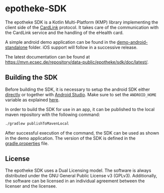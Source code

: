 # epotheke-SDK

The epotheke SDK is a Kotlin Multi-Platform (KMP) library implementing the client side of the [CardLink](https://www.epotheke.com/#eH-CL) protocol.
It takes care of the communication with the CardLink service and the handling of the eHealth card.

A simple android demo application can be found in the [demo-android-standalone](demo-android-standalone) folder.
iOS support will follow in a successive release.

The latest documentation can be found at https://mvn.ecsec.de/repository/data-public/epotheke/sdk/doc/latest/.


## Building the SDK

Before building the SDK, it is necessary to setup the android SDK either [directly](https://developer.android.com/tools/sdkmanager) or together with [Android Studio](https://developer.android.com/studio).
Make sure to set the `ANDROID_HOME` variable as explained [here](https://developer.android.com/tools/variables).

In order to build the SDK for use in an app, it can be published to the local maven repository with the following command:
```bash
./gradlew publishToMavenLocal
```
After successful execution of the command, the SDK can be used as shown in the demo application.
The version of the SDK is defined in the [gradle.properties](gradle.properties) file.


## License

The epotheke SDK uses a Dual Licensing model.
The software is always distributed under the GNU General Public License v3 (GPLv3).
Additionally, the software can be licensed in an individual agreement between the licenser and the licensee.
